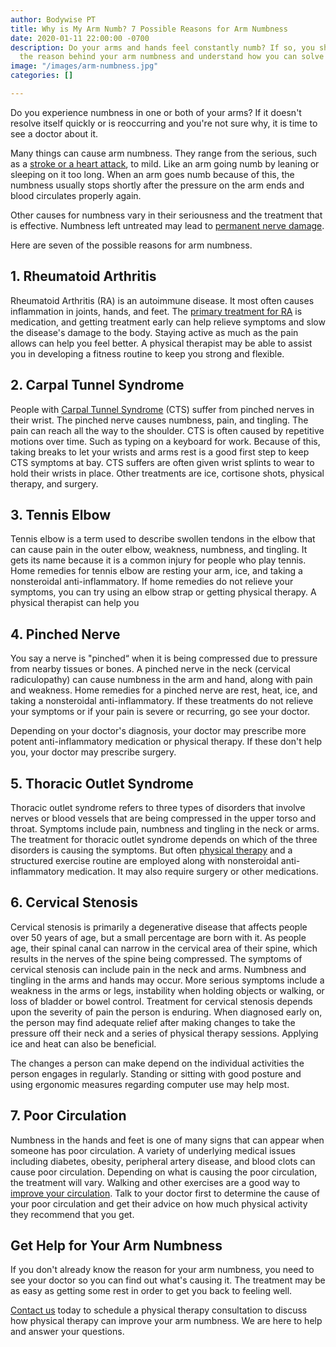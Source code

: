 ```yaml
---
author: Bodywise PT
title: Why is My Arm Numb? 7 Possible Reasons for Arm Numbness
date: 2020-01-11 22:00:00 -0700
description: Do your arms and hands feel constantly numb? If so, you should check
  the reason behind your arm numbness and understand how you can solve the issue!
image: "/images/arm-numbness.jpg"
categories: []

---
```

Do you experience numbness in one or both of your arms? If it doesn't resolve itself quickly or is reoccurring and you're not sure why, it is time to see a doctor about it.

Many things can cause arm numbness. They range from the serious, such as a [stroke or a heart attack](https://newsinhealth.nih.gov/2014/08/can-you-recognize-heart-attack-or-stroke), to mild. Like an arm going numb by leaning or sleeping on it too long. When an arm goes numb because of this, the numbness usually stops shortly after the pressure on the arm ends and blood circulates properly again.

Other causes for numbness vary in their seriousness and the treatment that is effective. Numbness left untreated may lead to [permanent nerve damage](https://www.health.harvard.edu/diseases-and-conditions/dont-delay-treatment-for-carpal-tunnel-syndrome).

Here are seven of the possible reasons for arm numbness.

## 1. Rheumatoid Arthritis

Rheumatoid Arthritis (RA) is an autoimmune disease. It most often causes inflammation in joints, hands, and feet. The [primary treatment for RA](https://www.rheumatology.org/I-Am-A/Patient-Caregiver/Diseases-Conditions/Rheumatoid-Arthritis) is medication, and getting treatment early can help relieve symptoms and slow the disease's damage to the body. Staying active as much as the pain allows can help you feel better. A physical therapist may be able to assist you in developing a fitness routine to keep you strong and flexible.

## 2. Carpal Tunnel Syndrome

People with [Carpal Tunnel Syndrome](/arm-numbness-pain/) (CTS) suffer from pinched nerves in their wrist. The pinched nerve causes numbness, pain, and tingling. The pain can reach all the way to the shoulder. CTS is often caused by repetitive motions over time. Such as typing on a keyboard for work. Because of this, taking breaks to let your wrists and arms rest is a good first step to keep CTS symptoms at bay. CTS suffers are often given wrist splints to wear to hold their wrists in place. Other treatments are ice, cortisone shots, physical therapy, and surgery.

## 3. Tennis Elbow

Tennis elbow is a term used to describe swollen tendons in the elbow that can cause pain in the outer elbow, weakness, numbness, and tingling. It gets its name because it is a common injury for people who play tennis. Home remedies for tennis elbow are resting your arm, ice, and taking a nonsteroidal anti-inflammatory. If home remedies do not relieve your symptoms, you can try using an elbow strap or getting physical therapy. A physical therapist can help you 

## 4. Pinched Nerve

You say a nerve is "pinched“ when it is being compressed due to pressure from nearby tissues or bones. A pinched nerve in the neck (cervical radiculopathy) can cause numbness in the arm and hand, along with pain and weakness. Home remedies for a pinched nerve are rest, heat, ice, and taking a nonsteroidal anti-inflammatory. If these treatments do not relieve your symptoms or if your pain is severe or recurring, go see your doctor.

Depending on your doctor's diagnosis, your doctor may prescribe more potent anti-inflammatory medication or physical therapy. If these don't help you, your doctor may prescribe surgery.    

## 5. Thoracic Outlet Syndrome

Thoracic outlet syndrome refers to three types of disorders that involve nerves or blood vessels that are being compressed in the upper torso and throat. Symptoms include pain, numbness and tingling in the neck or arms. The treatment for thoracic outlet syndrome depends on which of the three disorders is causing the symptoms. But often [physical therapy](/) and a structured exercise routine are employed along with nonsteroidal anti-inflammatory medication. It may also require surgery or other medications.

## 6. Cervical Stenosis

Cervical stenosis is primarily a degenerative disease that affects people over 50 years of age, but a small percentage are born with it. As people age, their spinal canal can narrow in the cervical area of their spine, which results in the nerves of the spine being compressed. The symptoms of cervical stenosis can include pain in the neck and arms. Numbness and tingling in the arms and hands may occur. More serious symptoms include a weakness in the arms or legs, instability when holding objects or walking, or loss of bladder or bowel control. Treatment for cervical stenosis depends upon the severity of pain the person is enduring. When diagnosed early on, the person may find adequate relief after making changes to take the pressure off their neck and a series of physical therapy sessions. Applying ice and heat can also be beneficial.

The changes a person can make depend on the individual activities the person engages in regularly. Standing or sitting with good posture and using ergonomic measures regarding computer use may help most.  

## 7. Poor Circulation

Numbness in the hands and feet is one of many signs that can appear when someone has poor circulation. A variety of underlying medical issues including diabetes, obesity, peripheral artery disease, and blood clots can cause poor circulation. Depending on what is causing the poor circulation, the treatment will vary. Walking and other exercises are a good way to [improve your circulation](https://www.ncbi.nlm.nih.gov/pmc/articles/PMC6172294/). Talk to your doctor first to determine the cause of your poor circulation and get their advice on how much physical activity they recommend that you get. 

## Get Help for Your Arm Numbness

If you don't already know the reason for your arm numbness, you need to see your doctor so you can find out what's causing it. The treatment may be as easy as getting some rest in order to get you back to feeling well. 

[Contact us](/contact-us/) today to schedule a physical therapy consultation to discuss how physical therapy can improve your arm numbness. We are here to help and answer your questions.